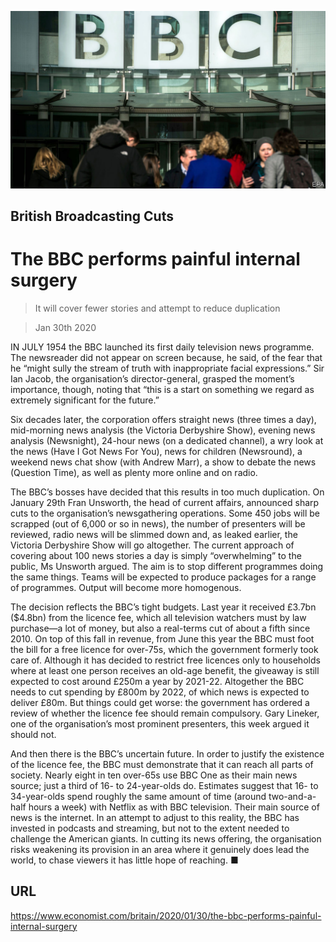 ![](./images/20200201_BRP503.jpg)

## British Broadcasting Cuts

# The BBC performs painful internal surgery

> It will cover fewer stories and attempt to reduce duplication

> Jan 30th 2020

IN JULY 1954 the BBC launched its first daily television news programme. The newsreader did not appear on screen because, he said, of the fear that he “might sully the stream of truth with inappropriate facial expressions.” Sir Ian Jacob, the organisation’s director-general, grasped the moment’s importance, though, noting that “this is a start on something we regard as extremely significant for the future.”

Six decades later, the corporation offers straight news (three times a day), mid-morning news analysis (the Victoria Derbyshire Show), evening news analysis (Newsnight), 24-hour news (on a dedicated channel), a wry look at the news (Have I Got News For You), news for children (Newsround), a weekend news chat show (with Andrew Marr), a show to debate the news (Question Time), as well as plenty more online and on radio.

The BBC’s bosses have decided that this results in too much duplication. On January 29th Fran Unsworth, the head of current affairs, announced sharp cuts to the organisation’s newsgathering operations. Some 450 jobs will be scrapped (out of 6,000 or so in news), the number of presenters will be reviewed, radio news will be slimmed down and, as leaked earlier, the Victoria Derbyshire Show will go altogether. The current approach of covering about 100 news stories a day is simply “overwhelming” to the public, Ms Unsworth argued. The aim is to stop different programmes doing the same things. Teams will be expected to produce packages for a range of programmes. Output will become more homogenous.

The decision reflects the BBC’s tight budgets. Last year it received £3.7bn ($4.8bn) from the licence fee, which all television watchers must by law purchase—a lot of money, but also a real-terms cut of about a fifth since 2010. On top of this fall in revenue, from June this year the BBC must foot the bill for a free licence for over-75s, which the government formerly took care of. Although it has decided to restrict free licences only to households where at least one person receives an old-age benefit, the giveaway is still expected to cost around £250m a year by 2021-22. Altogether the BBC needs to cut spending by £800m by 2022, of which news is expected to deliver £80m. But things could get worse: the government has ordered a review of whether the licence fee should remain compulsory. Gary Lineker, one of the organisation’s most prominent presenters, this week argued it should not.

And then there is the BBC’s uncertain future. In order to justify the existence of the licence fee, the BBC must demonstrate that it can reach all parts of society. Nearly eight in ten over-65s use BBC One as their main news source; just a third of 16- to 24-year-olds do. Estimates suggest that 16- to 34-year-olds spend roughly the same amount of time (around two-and-a-half hours a week) with Netflix as with BBC television. Their main source of news is the internet. In an attempt to adjust to this reality, the BBC has invested in podcasts and streaming, but not to the extent needed to challenge the American giants. In cutting its news offering, the organisation risks weakening its provision in an area where it genuinely does lead the world, to chase viewers it has little hope of reaching. ■

## URL

https://www.economist.com/britain/2020/01/30/the-bbc-performs-painful-internal-surgery
